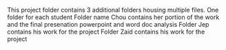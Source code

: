 This project folder contains 3 additional folders housing multiple files.
One folder for each student 
Folder name Chou contains her portion of the work and the final presenation powerpoint and word doc analysis
Folder Jep contains his work for the project
Folder Zaid contains his work for the project

